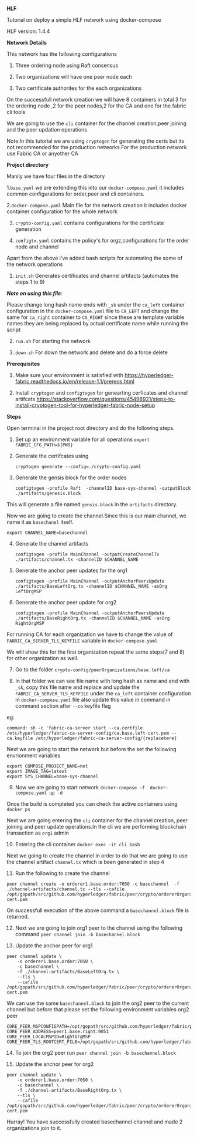 
**HLF**

Tutorial on deploy a simple HLF network using docker-compose 

HLF version: 1.4.4

**Network Details**

This network has the following configurations

  1. Three ordering node using Raft consensus

  2. Two organizations will have one peer node each

  3. Two certificate authorites for the each organizations

 On the successfull network creation we will have 8 containers in total 3 for the ordering node ,2 for the peer nodes,2 for the CA and one for the fabric cli tools

 We are going to use the `cli` container for the channel creation,peer joining and the peer updation operations 

Note:In this tutorial we are using `cryptogen` for generating the certs but its not recommended for the production networks.For the production network use Fabric CA or anyother CA


**Project directory**

 Manily we have four files in the directory 

 1.`base.yaml` we are extending this into our `docker-compose.yaml` it includes common configurations for order,peer and cli containers.

 2.`docker-compose.yaml` Main file for the network creation it includes docker container configuration for the whole network

 3. `crypto-config.yaml` contains  configurations for the certificate generation

 4. `configtx.yaml` contains the policy's for orgz,configurations for the order node and channel


Apart from  the above i've added  bash scripts for automating the some of the network operations

1. `init.sh` Generates certificates and channel artifacts (automates the steps 1 to 9)

***Note on using this file***: 

Please change long hash name ends with `_sk` under the `ca_left` container configuration in the `docker-compose.yaml` file to `CA_LEFT` and change the same for `ca_right` container to `CA_RIGHT` since these are template variable names they are being replaced by actual certificate name while running the script

2. `run.sh` For starting the network

3. `down.sh` For  down the network and delete and do a force delete  


**Prerequisites**

1. Make sure your environment is satisfied with  https://hyperledger-fabric.readthedocs.io/en/release-1.1/prereqs.html

2. Install `cryptogen`  and `configtxgen` for genearting cerficates and channel artifcats https://stackoverflow.com/questions/45498921/steps-to-install-cryptogen-tool-for-hyperledger-fabric-node-setup

 
 **Steps**

 Open terminal in the  project root directory and do the following steps.

 1. Set up an environment variable for all operations `export FABRIC_CFG_PATH=${PWD}`

 2. Generate the certifcates using 
    ```
    cryptogen generate --config=./crypto-config.yaml
    ```

3. Generate the gensis block for the order nodes
    ```
    configtxgen -profile Raft  -channelID base-sys-channel -outputBlock ./artifacts/genesis.block
    ```
This will generate a file named `gensis.block` in the `artifacts` directory. 

Now we are going to create the channel.Since this is our main channel, we name it as `basechanel` itself.

`export CHANNEL_NAME=basechannel`

4. Generate the channel artifacts 
    ```
    configtxgen -profile MainChannel -outputCreateChannelTx  ./artifacts/channel.tx -channelID $CHANNEL_NAME
    ```

5. Generate the anchor peer updates for the org1

    ```
    configtxgen -profile MainChannel -outputAnchorPeersUpdate  ./artifacts/BaseLeftOrg.tx -channelID $CHANNEL_NAME -asOrg LeftOrgMSP
    ```

6. Generate the anchor peer update for org2

      ```
      configtxgen -profile MainChannel -outputAnchorPeersUpdate  ./artifacts/BaseRightOrg.tx -channelID $CHANNEL_NAME -asOrg RightOrgMSP
      ```

For running CA for each organization we have  to change the value of `FABRIC_CA_SERVER_TLS_KEYFILE` variable in `docker-compose.yaml`

We will show this for the first organization repeat the same steps(7 and 8) for other organization as well.

 7. Go to the folder `crypto-config/peerOrganizations/base.left/ca`

 8. In that folder we can see file name with long hash as name and end with `_sk`, copy this file name and replace and update the `FABRIC_CA_SERVER_TLS_KEYFILE` under the `ca_left` container configuration in `docker-compose.yaml` file also update this value in command in command section after `--ca` keyfile flag 

eg:

```
command: sh -c 'fabric-ca-server start --ca.certfile /etc/hyperledger/fabric-ca-server-config/ca.base.left-cert.pem --ca.keyfile /etc/hyperledger/fabric-ca-server-config/{replacehere}
```

Next we are going to start the network but before the set the following envrionment variables


```
export COMPOSE_PROJECT_NAME=net
export IMAGE_TAG=latest
export SYS_CHANNEL=base-sys-channel
```
 
 9. Now we are going to start network `docker-compose -f  docker-compose.yaml up -d`

 Once the build is completed you can check the active containers using `docker ps`

Next we are going entering the  `cli` container for the channel creation, peer joining and peer update operations.In the cli we are performing blockchain transaction as `org1` admin

10. Entering the cli container `docker exec -it cli bash`

Next we going to create the channel in order to do that we are going to use the channel artifact `channel.tx` which is been generated in  step 4 

11. Run the following to create the channel 
``` 
peer channel create -o orderer1.base.order:7050 -c basechannel  -f ./channel-artifacts/channel.tx --tls --cafile /opt/gopath/src/github.com/hyperledger/fabric/peer/crypto/ordererOrganizations/base.order/tlsca/tlsca.base.order-cert.pem
```

On successfull execution of the above command a `basechannel.block` file is returned.

12. Next we are going to join org1 peer to the channel using the following command `peer channel join -b basechannel.block`

13. Update the anchor peer for org1  
```
peer channel update \
	-o orderer1.base.order:7050 \
	-c basechannel \
	-f ./channel-artifacts/BaseLeftOrg.tx \
	--tls \
	--cafile /opt/gopath/src/github.com/hyperledger/fabric/peer/crypto/ordererOrganizations/base.order/orderers/orderer1.base.order/msp/tlscacerts/tlsca.base.order-cert.pem
  ```

We can use the same `basechannel.block` to join the org2 peer to the current channel but before that please set the following environment variables org2 peer 

```
CORE_PEER_MSPCONFIGPATH=/opt/gopath/src/github.com/hyperledger/fabric/peer/crypto/peerOrganizations/base.right/users/Admin@base.right/msp
CORE_PEER_ADDRESS=peer1.base.right:9051
CORE_PEER_LOCALMSPID=RightOrgMSP
CORE_PEER_TLS_ROOTCERT_FILE=/opt/gopath/src/github.com/hyperledger/fabric/peer/crypto/peerOrganizations/base.right/peers/peer1.base.right/tls/ca.crt
```


14. To join the org2 peer run `peer channel join -b basechannel.block`

15. Update the anchor peer for org2 
```
peer channel update \
	-o orderer1.base.order:7050 \
	-c basechannel \
	-f ./channel-artifacts/BaseRightOrg.tx \
	--tls \
	--cafile /opt/gopath/src/github.com/hyperledger/fabric/peer/crypto/ordererOrganizations/base.order/orderers/orderer1.base.order/msp/tlscacerts/tlsca.base.order-cert.pem
  ```

  Hurray! You have successfully created basechannel channel and made 2 organizations join to it.

